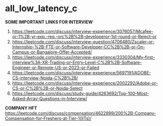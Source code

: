 # all_low_latency_c

**SOME IMPORTANT LINKS FOR INTERVIEW**
1. https://leetcode.com/discuss/interview-experience/3076057/Mcafee-or-1%2B-yr-exp.-req.-orc%2B%2B-developeror-1st-round-or-Reject-or
2. https://leetcode.com/discuss/interview-question/4706480/Zscaler-or-Internship-%2B-FTE-or-Software-Developer-CC%2B%2B-or-On-Campus-or-Bangalore-Offer-Accepted/
3. https://leetcode.com/discuss/interview-experience/3330304/My-first-interview%3A-XR-Trading-or-Entry-Level-C%2B%2B-Software-Engineer-or-Remote-US-or-2023-or-Failed
4. https://leetcode.com/discuss/interview-experience/5697191/ADOBE-CS-interview-Noida-C%2B%2B/
5. https://leetcode.com/discuss/interview-experience/2002292/Adobe-or-CS-or-C%2B%2B-or-Noida-Select
6. https://leetcode.com/discuss/study-guide/4263692/Top-100-Most-Asked-Array-Questions-in-Interview/



**COMPANY HFT**
https://leetcode.com/discuss/compensation/4622899/200%2B-Company-Compensation-for-Freshers-at-Tier-1(IITs)/
